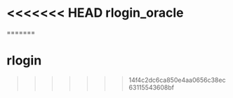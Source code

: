 <<<<<<< HEAD
rlogin_oracle
=============

=======
# rlogin
>>>>>>> 14f4c2dc6ca850e4aa0656c38ec63115543608bf

